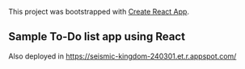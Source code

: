 This project was bootstrapped with [Create React App](https://github.com/facebook/create-react-app).

## Sample To-Do list app using React

Also deployed in https://seismic-kingdom-240301.et.r.appspot.com/
